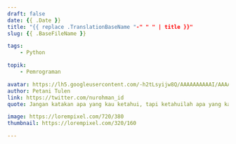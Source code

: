 ```yaml
---
draft: false
date: {{ .Date }}
title: "{{ replace .TranslationBaseName "-" " " | title }}"
slug: {{ .BaseFileName }}

tags:
    - Python

topik:
    - Pemrograman

avatar: https://lh5.googleusercontent.com/-h2tLsyijw8Q/AAAAAAAAAAI/AAAAAAAACys/WBpjN_34z3o/s32-c/photo.jpg
author: Petani Tulen
link: https://twitter.com/nurohman_id
quote: Jangan katakan apa yang kau ketahui, tapi ketahuilah apa yang kau katakan

image: https://lorempixel.com/720/380
thumbnail: https://lorempixel.com/320/160

---
```



<!--more-->
